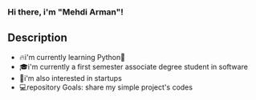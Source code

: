 ### Hi there, i'm "Mehdi Arman"!

## Description
- 🔥i'm currently learning Python🐍
- 🎓i'm currently a first semester associate degree student in software 
- 🧠i'm also interested in startups
- 💻repository Goals: share my simple project's codes
